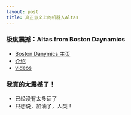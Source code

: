 ```yaml
---
layout: post
title: 真正意义上的机器人Altas
---
```


### 极度震撼：Altas from  Boston Daynamics
- [Boston Danymics 主页](http://www.bostondynamics.com/)
- [介绍](http://www.leiphone.com/news/201602/iLlGY3meJxPaVtDT.html?t=1456399414318)
- [videos](https://www.youtube.com/watch?v=-e9QzIkP5qI&ebc=ANyPxKomVioYk1xsrKv6Ax8TZ_P2wl66WYjnFoDKtG0JIohYH3IXTHR-P5NCERotNJI1P4c9ZkyaxIpi7IDD_HonqxIGCKlyEg)

### 我真的太震撼了！
- 已经没有太多话了
- 只想说，加油了，人类！
